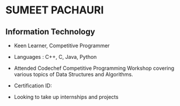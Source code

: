 # SUMEET PACHAURI
## Information Technology

 - Keen Learner, Competitive Programmer
 - Languages : C++, C, Java, Python

 - Attended Codechef Competitive Programming Workshop covering various topics of Data Structures and Algorithms.

 - Certification ID:

 - Looking to take up internships and projects
